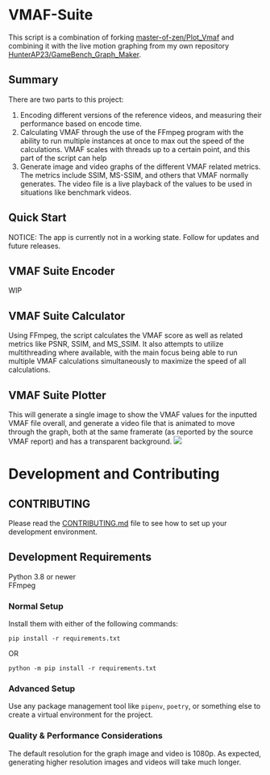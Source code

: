 # VMAF-Suite
This script is a combination of forking
[master-of-zen/Plot_Vmaf](https://github.com/master-of-zen/Plot_Vmaf) and
combining it with the live motion graphing from my own repository
[HunterAP23/GameBench_Graph_Maker](https://github.com/HunterAP23/GameBench_Graph_Maker).

## Summary
There are two parts to this project:
1. Encoding different versions of the reference videos, and measuring their
performance based on encode time.
2. Calculating VMAF through the use of the FFmpeg program with the ability to run
multiple instances at once to max out the speed of the calculations. VMAF scales
with threads up to a certain point, and this part of the script can help
3. Generate image and video graphs of the different VMAF related metrics. The
metrics include  SSIM, MS-SSIM, and others that VMAF normally generates. The
video file is a live playback of the values to be used in situations like
benchmark videos.

## Quick Start
NOTICE: The app is currently not in a working state. Follow for updates and future releases.
<!-- Simply download the newest release from the
[releases section](https://github.com/HunterAP23/VMAF-Suite/releases),
and run the executable. -->

## VMAF Suite Encoder
WIP

## VMAF Suite Calculator
Using FFmpeg, the script calculates the VMAF score as well as related metrics
like PSNR, SSIM, and MS_SSIM. It also attempts to utilize multithreading where
available, with the main focus being able to run multiple VMAF calculations
simultaneously to maximize the speed of all calculations.

## VMAF Suite Plotter
This will generate a single image to show the VMAF values for the inputted VMAF
file overall, and generate a video file that is animated to move through the
graph, both at the same framerate (as reported by the source VMAF report) and
has a transparent background.
![](graph_examples/plot_720p_default.svg)

# Development and Contributing
## CONTRIBUTING
Please read the [CONTRIBUTING.md](CONTRIBUTING.md) file to see how to set up
your development environment.

## Development Requirements
Python 3.8 or newer  
FFmpeg

### Normal Setup
Install them with either of the following commands:
```
pip install -r requirements.txt
```
OR
```
python -m pip install -r requirements.txt
```

### Advanced Setup
Use any package management tool like `pipenv`, `poetry`, or something else to
create a virtual environment for the project.

<!---
### Usage
```
usage: VMAF Calculator -r REFERENCE [-d [ENCODED ...]] [-f FFMPEG] [-t THREADS] [-p PROCESSES] [-c] [--psnr]
                       [--ssim] [--ms-ssim] [--subsamples SUBSAMPLES] [-m [MODEL ...]] [-l {xml,csv,json}] [--hwaccel]
                       [-h] [-v]
```

### Options
```

Multithreaded VMAF log file generator through FFmpeg.

optional arguments:
  -r REFERENCE, --reference REFERENCE
                        Reference video file().
                        The program expects a single "reference" file.

  -d [ENCODED ...], --encoded [ENCODED ...]
                        Encoded video file().
                        Specifying a single "encoded" file will only run a single VMAF calculation instance between it and the "reference" file.
                        Specifying multiple "encoded" files will compare the "reference" file against all the "encoded" files.
                        Specifying a directory for the "encoded" argument will scan the diretory for any MP4 and MKV files to compare against the "reference" file.
                        You can provide any combination of files and directories.


Optional arguments:
  -f FFMPEG, --ffmpeg FFMPEG
                        Specify the path to the FFmpeg executable (Default is "ffmpeg" which assumes that FFmpeg is part of your "Path" environment variable).
                        The path must either point to the executable itself, or to the directory that contains the executable named "ffmpeg".

  -t THREADS, --threads THREADS
                        Specify number of threads to be used for each process (Default is 0 for "autodetect").
                        Specifying more threads than there are available will clamp the value down to 1 thread for safety purposes.
                        A single VMAF process will effectively max out at 12 threads - any more will provide little to no performance increase.
                        The recommended value of threads to use per process is 4-6.

  -p PROCESSES, --processes PROCESSES
                        Specify number of simultaneous VMAF calculation processes to run (Default is 1).
                        Specifying more processes than there are available CPU threads will clamp the value down to the maximum number of threads on the system for a total of 1 thread per process.

  -c, --continue        Specify whether or not to look for a save state file for the given reference video file (Default is True).

  --psnr                Enable calculating PSNR values (Default is off).

  --ssim                Enable calculating SSIM values (Default is off).

  --ms-ssim, --ms_ssim  Enable calculating MS-SSIM values (Default is off).

  --subsamples SUBSAMPLES
                        Specify the number of subsamples to use (default 1).
                        This value only samples the VMAF and related metrics' values once every N frames.
                        Higher values may improve calculation performance at the cost of less accurate results.

                        This variable corresponds to VMAF's "n_subsample" variable.

  -m [MODEL ...], --model [MODEL ...]
                        Specify the VMAF model files to use. This argument expects a list of model files to use.
                        The program will calculate the VMAF scores for every encoded file, for every model given.
                        Note that VMAF models come in JSON format, and the program will only accept those models.

  -l {xml,csv,json}, --log-format {xml,csv,json}
                        Specify the VMAF log file format (Default is "xml").

  --hwaccel             Enable FFmpeg to automatically attempt to use hardware acceleration for video decoding (default is off).
                        Not specifying this option means FFmpeg will use only the CPU for video decoding.
                        Enabling this option means FFmpeg will use attempt to use the GPU for video decoding instead.
                        This could improve calculation speed, but your mileage may vary.


Miscellaneous arguments:
  -h, --help            Show this help message and exit.
  -v, --version         show program's version number and exit
```
-->

<!---
### Usage
```
usage: VMAF Plotter [-c CONFIG] [-o OUTPUT] [-t [{image,video,stats,agg,all} ...]]
                    [-dp [{vmaf,psnr,ssim,ms_ssim,all} ...]] [-r {720,1080,1440,4k}] [-f FPS] [-h] [-v]
                    [VMAF ...]
```

### Options
```
Plot VMAF to graph, save it as both a static image and as a transparent animated video file.
All of the following arguments have default values within the config file.
Arguments will override the values for the variables set in the config file when specified.
Settings that are not specified in the config file will use default values as deemed by the program.

positional arguments:
  VMAF                  Directories containing subdirectories, which should contain the VMAF report files and encoded video files.
                        The program will scan for inside the provided directories for subdirectories ending with "_results".
                        The subdirectories are expected to contain reports in CSV, JSON, and XML format that end with "_statistics" and be alongside the encoded video files.


Optional arguments:
  -c CONFIG, --config CONFIG
                        Config file (defualt: config.ini).
  -o OUTPUT, --output OUTPUT
                        Output files location, also defines the name of the output graph.
                        Not specifying an output directory will write the output data to the same directory as the inputs, for each input given.
                        Specifying a directory will save the output data of all inputs to that location.

  -t [{image,video,stats,agg,all} ...], --output_types [{image,video,stats,agg,all} ...], --output-types [{image,video,stats,agg,all} ...]
                        Choose whether to output a graph image, graph video, stats, or all three (Default: all).
                        The options are separated by a space if you want to specify only one or two of the choices.
                        - "image" will only output the image graph.
                        - "video" will only output the video graph.
                        - "stats" will only print out the statistics to the console and to a file.

                        - "all" will output the image and video graphs.
  -dp [{vmaf,psnr,ssim,ms_ssim,all} ...], --datapoints [{vmaf,psnr,ssim,ms_ssim,all} ...]
                        Choose which data points to show on the graphs and statistics outputs (Default: all).
                        The options are separated by a space if you want to specify only one or more.
                        - "vmaf" will only graph the VMAF scores.
                        - "psnr" will only graph the PSNR scores.
                        - "ssim" will only graph the SSIM scores.
                        - "ms_ssim" will only graph the MS-SSIM scores.
                        - "all" will graph the all of the above scores.

  -r {720,1080,1440,4k}, --resolution {720,1080,1440,4k}
                        Choose the resolution for the graph video (Default is 1080).
                        Note that higher values will mean drastically larger files and take substantially longer to encode.
                        This option is ignored when using option "-t" / "--output_types" with "none" value.

  -f FPS, --fps FPS     Specify the FPS for the video file (Default is 60).

Miscellaneous arguments:
  -h, --help            Show this help message and exit.
  -v, --version         show program's version number and exit
```
-->

### Quality & Performance Considerations
The default resolution for the graph image and video is 1080p.
As expected, generating higher resolution images and videos will take much
longer.